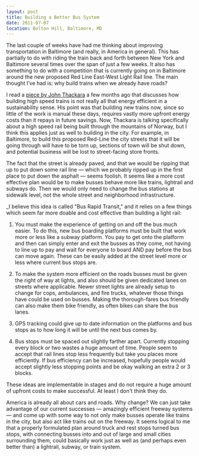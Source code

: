 ```yaml
---
layout: post
title: Building a Better Bus System
date: 2011-07-07
location: Bolton Hill, Baltimore, MD
---
```


The last couple of weeks have had me thinking about improving transportation in Baltimore (and really, in America in general). This has partially to do with riding the train back and forth between New York and Baltimore several times over the span of just a few weeks. It also has something to do with a competition that is currently going on in Baltimore around the new proposed Red Line East-West Light Rail line. The main thought I’ve had is: why build trains when we already have roads?

I read a [piece by John Thackara][jt] a few months ago  that discusses how building high speed trains is not really all that energy efficient in a sustainability sense. His point was that building new trains now, since so little of the work is manual these days, requires vastly more upfront energy costs than it repays in future savings. Now, Thackara is talking specifically about a high speed rail being built through the mountains of Norway, but I think this applies just as well to building in the city. For example, in Baltimore, to build this proposed Red-Line the city streets that it will be going through will have to be torn up, sections of town will be shut down, and potential business will be lost to street-facing store fronts.

The fact that the street is already paved, and that we would be ripping that up to put down some rail line — which we probably ripped up in the first place to put down the asphalt — seems foolish. It seems like a more cost effective plan would be to make busses behave more like trains, lightrail and subways do. Then we would only need to change the bus stations at sidewalk level, not the whole street and neighborhood infrastructure.

_I believe this idea is called "Bus Rapid Transit," and it relies on a few things which seem far more doable and cost effective than building a light rail:

1. You must make the experience of getting on and off the bus much easier. To do this, new bus boarding platforms must be built that work more or less like a subway platform. You pay to get onto the platform and then can simply enter and exit the busses as they come, not having to line up to pay and wait for everyone to board AND pay before the bus can move again. These can be easily added at the street level more or less where current bus stops are.

2. To make the system more efficient on the roads busses must be given the right of way at lights, and also should be given dedicated lanes on streets where applicable. Newer street lights are already setup to change for cops, ambulances, and fire trucks, whatever those things have could be used on busses. Making the thorough-fares bus friendly can also make them bike friendly, as often bikes can share the bus lanes.

3. GPS tracking could give up to date information on the platforms and bus stops as to how long it will be until the next bus comes by. 

4. Bus stops must be spaced out slightly farther apart. Currently stopping every block or two wastes a huge amount of time. People seem to accept that rail lines stop less frequently but take you places more efficiently. If bus efficiency can be increased, hopefully people would accept slightly less stopping points and be okay walking an extra 2 or 3 blocks.

These ideas are implementable in stages and do not require a huge amount of upfront costs to make successful. At least I don't think they do.

America is already all about cars and roads. Why change? We can just take advantage of our current successes — amazingly efficient freeway systems — and come up with some way to not only make busses operate like trains in the city, but also act like trains out on the freeway. It seems logical to me that a properly formulated plan around truck and rest stops turned bus stops, with connecting busses into and out of large and small cities surrounding them, could basically work just as well as (and perhaps even better than) a lightrail, subway, or train system.

[jt]: http://changeobserver.designobserver.com/feature/a-tale-of-two-trains/21768/